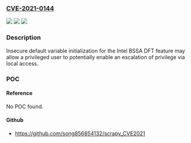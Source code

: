 ### [CVE-2021-0144](https://cve.mitre.org/cgi-bin/cvename.cgi?name=CVE-2021-0144)
![](https://img.shields.io/static/v1?label=Product&message=Intel%20BSSA%20DFTrs&color=blue)
![](https://img.shields.io/static/v1?label=Version&message=n%2Fa&color=blue)
![](https://img.shields.io/static/v1?label=Vulnerability&message=escalation%20of%20privilege&color=brighgreen)

### Description

Insecure default variable initialization for the Intel BSSA DFT feature may allow a privileged user to potentially enable an escalation of privilege via local access.

### POC

#### Reference
No POC found.

#### Github
- https://github.com/song856854132/scrapy_CVE2021

